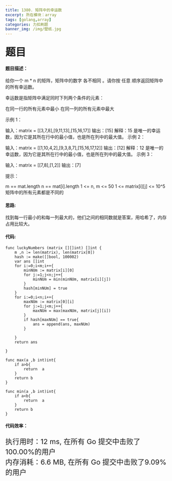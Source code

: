```yaml
---
title: 1380. 矩阵中的幸运数
excerpt: 所在模块：array
tags: [golang,array]
categories: 力扣刷题
banner_img: /img/壁纸.jpg
---
```


### <font size=6px>题目</font>

#### 题目描述：

给你一个 m * n 的矩阵，矩阵中的数字 各不相同 。请你按 任意 顺序返回矩阵中的所有幸运数。

幸运数是指矩阵中满足同时下列两个条件的元素：

在同一行的所有元素中最小
在同一列的所有元素中最大


示例 1：

输入：matrix = [[3,7,8],[9,11,13],[15,16,17]]
输出：[15]
解释：15 是唯一的幸运数，因为它是其所在行中的最小值，也是所在列中的最大值。
示例 2：

输入：matrix = [[1,10,4,2],[9,3,8,7],[15,16,17,12]]
输出：[12]
解释：12 是唯一的幸运数，因为它是其所在行中的最小值，也是所在列中的最大值。
示例 3：

输入：matrix = [[7,8],[1,2]]
输出：[7]


提示：

m == mat.length
n == mat[i].length
1 <= n, m <= 50
1 <= matrix[i][j] <= 10^5
矩阵中的所有元素都是不同的

#### 思路:

找到每一行最小的和每一列最大的，他们之间的相同数就是答案，用哈希了，内存占用比较大。

#### 代码:

```golang
func luckyNumbers (matrix [][]int) []int {
    m ,n := len(matrix), len(matrix[0])
    hash := make([]bool, 100002)
    var ans []int
    for i:=0;i<m;i++{
        minNUm := matrix[i][0]
        for j:=1;j<n;j++{
            minNUm = min(minNUm, matrix[i][j])
        }
        hash[minNUm] = true
    }
    for i:=0;i<n;i++{
        maxNUm := matrix[0][i]
        for j:=1;j<m;j++{
            maxNUm = max(maxNUm, matrix[j][i])
        }
        if hash[maxNUm] == true{
            ans = append(ans, maxNUm)
        }
      
    }
    return ans
    
}

func max(a ,b int)int{
    if a>b{
        return  a
    }
    return b
}

func min(a ,b int)int{
    if a<b{
        return  a
    }
    return b
}
```

#### 代码效率：

<p class="note note-primary"; style="font-size:22px">
   执行用时：12 ms, 在所有 Go 提交中击败了100.00%的用户<br>
   内存消耗：6.6 MB, 在所有 Go 提交中击败了9.09%的用户
</p>



